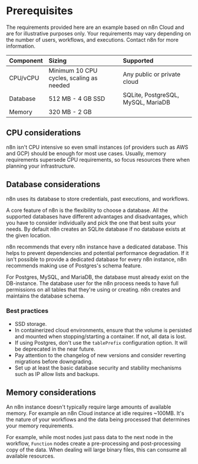 # Prerequisites

The requirements provided here are an example based on n8n Cloud and are for illustrative purposes only. Your requirements may vary depending on the number of users, workflows, and executions. Contact n8n for more information.

| Component | Sizing | Supported |
| :-------- | :----- | :-------- |
| CPU/vCPU  | Minimum 10 CPU cycles, scaling as needed | Any public or private cloud |
| Database  | 512 MB - 4 GB SSD | SQLite, PostgreSQL, MySQL, MariaDB |
| Memory    | 320 MB - 2 GB | |

## CPU considerations

n8n isn't CPU intensive so even small instances (of providers such as AWS and GCP) should be enough for most use cases. Usually, memory requirements supersede CPU requirements, so focus resources there when planning your infrastructure.

## Database considerations

n8n uses its database to store credentials, past executions, and workflows.

A core feature of n8n is the flexibility to choose a database. All the supported databases have different advantages and disadvantages, which you have to consider individually and pick the one that best suits your needs. By default n8n creates an SQLite database if no database exists at the given location.

n8n recommends that every n8n instance have a dedicated database. This helps to prevent dependencies and potential performance degradation. If it isn't possible to provide a dedicated database for every n8n instance, n8n recommends making use of Postgres's schema feature.

For Postgres, MySQL, and MariaDB, the database must already exist on the DB-instance. The database user for the n8n process needs to have full permissions on all tables that they're using or creating. n8n creates and maintains the database schema.

### Best practices

* SSD storage.
* In containerized cloud environments, ensure that the volume is persisted and mounted when stopping/starting a container. If not, all data is lost.
* If using Postgres, don't use the `tablePrefix` configuration option. It will be deprecated in the near future.
* Pay attention to the changelog of new versions and consider reverting migrations before downgrading.
* Set up at least the basic database security and stability mechanisms such as IP allow lists and backups.

## Memory considerations

An n8n instance doesn't typically require large amounts of available memory. For example an n8n Cloud instance at idle requires ~100MB. It's the nature of your workflows and the data being processed that determines your memory requirements.

For example, while most nodes just pass data to the next node in the workflow, `Function` nodes create a pre-processing and post-processing copy of the data. When dealing will large binary files, this can consume all available resources.
